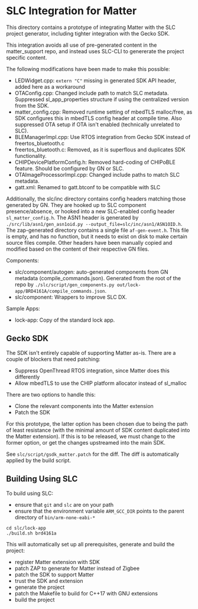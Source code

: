 # SLC Integration for Matter

This directory contains a prototype of integrating Matter with the SLC project generator, including tighter
integration with the Gecko SDK.

This integration avoids all use of pre-generated content in the matter_support repo, and instead uses SLC-CLI to genererate the project specific content.

The following modifications have been made to make this possible:

* LEDWidget.cpp: `extern "C"` missing in generated SDK API header, added here as a workaround
* OTAConfig.cpp: Changed include path to match SLC metadata. Suppressed sl_app_properties structure if using the centralized version from the SDK.
* matter_config.cpp: Removed runtime setting of mbedTLS malloc/free, as SDK configures this in mbedTLS config header at compile time. Also suppressed OTA setup if OTA isn't enabled (technically unrelated to SLC).
* BLEManagerImpl.cpp: Use RTOS integration from Gecko SDK instead of freertos_bluetooth.c
* freertos_bluetooth.c: Removed, as it is superflous and duplicates SDK functionality.
* CHIPDevicePlatformConfig.h: Removed hard-coding of CHIPoBLE feature. Should be configured by GN or SLC.
* OTAImageProcessorImpl.cpp: Changed include paths to match SLC metadata.
* gatt.xml: Renamed to gatt.btconf to be compatible with SLC

Additionally, the slc/inc directory contains config headers matching those generated by GN. They are hooked up to SLC component presence/absence, or hooked into a new SLC-enabled config header `sl_matter_config.h`. 
The ASN1 header is generated by `./src/lib/asn1/gen_asn1oid.py --output_file=slc/inc/asn1/ASN1OID.h`.
The zap-generated directory contains a single file `af-gen-event.h`. This file is empty, and has no function, but it needs to exist on disk to make certain source files compile.
Other headers have been manually copied and modified based on the content of their respective GN files.

Components: 
* slc/component/autogen: auto-generated components from GN metadata (compile_commands.json). Generated from the root of the repo by `./slc/script/gen_components.py out/lock-app/BRD4161A/compile_commands.json`.
* slc/component: Wrappers to improve SLC DX.

Sample Apps:
* lock-app: Copy of the standard lock app. 

## Gecko SDK

The SDK isn't entirely capable of supporting Matter as-is. There are a couple of blockers that need patching:

* Suppress OpenThread RTOS integration, since Matter does this differently
* Allow mbedTLS to use the CHIP platform allocator instead of sl_malloc

There are two options to handle this:

* Clone the relevant components into the Matter extension
* Patch the SDK

For this prototype, the latter option has been chosen due to being the path of least resistance (with the minimal amount of SDK content duplicated into the Matter extension). If this is to be released, we must change to the former option, or get the changes upstreamed into the main SDK.

See `slc/script/gsdk_matter.patch` for the diff. The diff is automatically applied by the build script.

## Building Using SLC

To build using SLC:

* ensure that `git` and `slc` are on your path
* ensure that the environment variable `ARM_GCC_DIR` points to the parent directory of `bin/arm-none-eabi-*`

```
cd slc/lock-app
./build.sh brd4161a
```

This will automatically set up all prerequisites, generate and build the project:
* register Matter extension with SDK
* patch ZAP to generate for Matter instead of Zigbee
* patch the SDK to support Matter
* trust the SDK and extension
* generate the project
* patch the Makefile to build for C++17 with GNU extensions
* build the project
